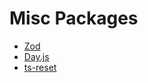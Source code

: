 # Misc Packages

- [Zod](https://zod.dev)
- [Day.js](https://day.js.org)
- [ts-reset](https://github.com/mattpocock/ts-reset)

